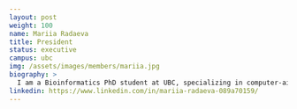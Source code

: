 ```yaml
---
layout: post
weight: 100
name: Mariia Radaeva
title: President
status: executive
campus: ubc
img: /assets/images/members/mariia.jpg
biography: >
  I am a Bioinformatics PhD student at UBC, specializing in computer-aided drug discovery for prostate cancer. I have a strong interest in big data science and currently contribute my expertise to a digital health startup by providing valuable insights from patient biometric data. I am equally passionate about entrepreneurship and organize networking events that facilitate connections between scientists and business-minded individuals.
linkedin: https://www.linkedin.com/in/mariia-radaeva-089a70159/
---
```

